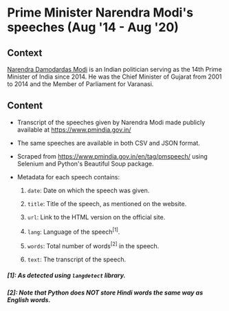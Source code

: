 # Prime Minister Narendra Modi's speeches (Aug '14 - Aug '20)

## Context

[Narendra Damodardas Modi](https://en.wikipedia.org/wiki/Narendra_Modi) is an Indian politician serving as the 14th Prime Minister of India since 2014. He was the Chief Minister of Gujarat from 2001 to 2014 and the Member of Parliament for Varanasi. 

## Content

- Transcript of the speeches given by Narendra Modi made publicly available at https://www.pmindia.gov.in/

- The same speeches are available in both CSV and JSON format.

- Scraped from https://www.pmindia.gov.in/en/tag/pmspeech/ using Selenium and Python's Beautiful Soup package.

- Metadata for each speech contains:

    1. `date`: Date on which the speech was given.

    2. `title`: Title of the speech, as mentioned on the website.

    3. `url`: Link to the HTML version on the official site.

    4. `lang`: Language of the speech<sup>[1]</sup>.

    5. `words`: Total number of words<sup>[2]</sup> in the speech. 

    6. `text`: The transcript of the speech.


##### [1]: As detected using `langdetect` library.

##### [2]: Note that Python does NOT store Hindi words the same way as English words.
